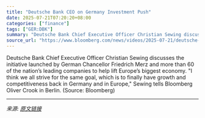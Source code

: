```yaml
---
title: "Deutsche Bank CEO on Germany Investment Push"
date: 2025-07-21T07:20:20+08:00
categories: ["finance"]
tags: ["GER:DBK"]
summary: "Deutsche Bank Chief Executive Officer Christian Sewing discusses the initiative launched by German Chancellor Friedrich Merz and more than 60 of the nation’s leading companies to help lift Europe’s bi"
source_url: "https://www.bloomberg.com/news/videos/2025-07-21/deutsche-bank-ceo-on-germany-investment-push"
---
```


Deutsche Bank Chief Executive Officer Christian Sewing discusses the initiative launched by German Chancellor Friedrich Merz and more than 60 of the nation’s leading companies to help lift Europe’s biggest economy. "I think we all strive for the same goal, which is to finally have growth and competitiveness back in Germany and in Europe," Sewing tells Bloomberg Oliver Crook in Berlin. (Source: Bloomberg)

---

*来源: [原文链接](https://www.bloomberg.com/news/videos/2025-07-21/deutsche-bank-ceo-on-germany-investment-push)*
